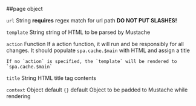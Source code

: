 ##page object

`url` String **requires**
	regex match for url path
	**DO NOT PUT SLASHES!**

`template` String
	string of HTML to be parsed by Mustache

`action` Function
	If a action function, it will run and be responsibly for all changes.
	It should populate `spa.cache.$main` with HTML and assign a title

	If no `action` is specified, the `template` will be rendered to `spa.cache.$main`

`title` String
	HTML title tag contents

`context` Object default `{}`
	default Object to be padded to Mustache while rendering
